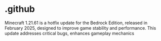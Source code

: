 # .github
Minecraft 1.21.61 is a hotfix update for the Bedrock Edition, released in February 2025, designed to improve game stability and performance. This update addresses critical bugs, enhances gameplay mechanics
